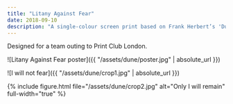 ```yaml
---
title: "Litany Against Fear"
date: 2018-09-10
description: "A single-colour screen print based on Frank Herbert’s 'Dune'"
---
```


Designed for a team outing to Print Club London.

![Litany Against Fear poster]({{ "/assets/dune/poster.jpg" | absolute_url }})

![I will not fear]({{ "/assets/dune/crop1.jpg" | absolute_url }})

{% include figure.html file="/assets/dune/crop2.jpg" alt="Only I will remain" full-width="true" %}